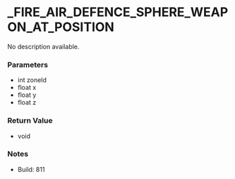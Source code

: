 # _FIRE_AIR_DEFENCE_SPHERE_WEAPON_AT_POSITION

No description available.

### Parameters
* int zoneId
* float x
* float y
* float z

### Return Value
* void

### Notes
* Build: 811

